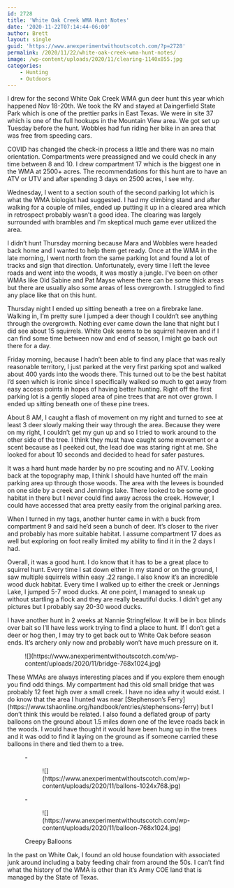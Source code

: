 ```yaml
---
id: 2728
title: 'White Oak Creek WMA Hunt Notes'
date: '2020-11-22T07:14:44-06:00'
author: Brett
layout: single
guid: 'https://www.anexperimentwithoutscotch.com/?p=2728'
permalink: /2020/11/22/white-oak-creek-wma-hunt-notes/
image: /wp-content/uploads/2020/11/clearing-1140x855.jpg
categories:
    - Hunting
    - Outdoors
---
```


I drew for the second White Oak Creek WMA gun deer hunt this year which happened Nov 18-20th. We took the RV and stayed at Daingerfield State Park which is one of the prettier parks in East Texas. We were in site 37 which is one of the full hookups in the Mountain View area. We got set up Tuesday before the hunt. Wobbles had fun riding her bike in an area that was free from speeding cars.

COVID has changed the check-in process a little and there was no main orientation. Compartments were preassigned and we could check in any time between 8 and 10. I drew compartment 17 which is the biggest one in the WMA at 2500+ acres. The recommendations for this hunt are to have an ATV or UTV and after spending 3 days on 2500 acres, I see why.

Wednesday, I went to a section south of the second parking lot which is what the WMA biologist had suggested. I had my climbing stand and after walking for a couple of miles, ended up putting it up in a cleared area which in retrospect probably wasn’t a good idea. The clearing was largely surrounded with brambles and I’m skeptical much game ever utilized the area.

I didn’t hunt Thursday morning because Mara and Wobbles were headed back home and I wanted to help them get ready. Once at the WMA in the late morning, I went north from the same parking lot and found a lot of tracks and sign that direction. Unfortunately, every time I left the levee roads and went into the woods, it was mostly a jungle. I’ve been on other WMAs like Old Sabine and Pat Mayse where there can be some thick areas but there are usually also some areas of less overgrowth. I struggled to find any place like that on this hunt.

Thursday night I ended up sitting beneath a tree on a firebrake lane. Walking in, I’m pretty sure I jumped a deer though I couldn’t see anything through the overgrowth. Nothing ever came down the lane that night but I did see about 15 squirrels. White Oak seems to be squirrel heaven and if I can find some time between now and end of season, I might go back out there for a day.

Friday morning, because I hadn’t been able to find any place that was really reasonable territory, I just parked at the very first parking spot and walked about 400 yards into the woods there. This turned out to be the best habitat I’d seen which is ironic since I specifically walked so much to get away from easy access points in hopes of having better hunting. Right off the first parking lot is a gently sloped area of pine trees that are not over grown. I ended up sitting beneath one of these pine trees.

About 8 AM, I caught a flash of movement on my right and turned to see at least 3 deer slowly making their way through the area. Because they were on my right, I couldn’t get my gun up and so I tried to work around to the other side of the tree. I think they must have caught some movement or a scent because as I peeked out, the lead doe was staring right at me. She looked for about 10 seconds and decided to head for safer pastures.

It was a hard hunt made harder by no pre scouting and no ATV. Looking back at the topography map, I think I should have hunted off the main parking area up through those woods. The area with the levees is bounded on one side by a creek and Jennings lake. There looked to be some good habitat in there but I never could find away across the creek. However, I could have accessed that area pretty easily from the original parking area.

When I turned in my tags, another hunter came in with a buck from compartment 9 and said he’d seen a bunch of deer. It’s closer to the river and probably has more suitable habitat. I assume compartment 17 does as well but exploring on foot really limited my ability to find it in the 2 days I had.

Overall, it was a good hunt. I do know that it has to be a great place to squirrel hunt. Every time I sat down either in my stand or on the ground, I saw multiple squirrels within easy .22 range. I also know it’s an incredible wood duck habitat. Every time I walked up to either the creek or Jennings Lake, I jumped 5-7 wood ducks. At one point, I managed to sneak up without startling a flock and they are really beautiful ducks. I didn’t get any pictures but I probably say 20-30 wood ducks.

I have another hunt in 2 weeks at Nannie Stringfellow. It will be in box blinds over bait so I’ll have less work trying to find a place to hunt. If I don’t get a deer or hog then, I may try to get back out to White Oak before season ends. It’s archery only now and probably won’t have much pressure on it.

<figure class="wp-block-image size-large">![](https://www.anexperimentwithoutscotch.com/wp-content/uploads/2020/11/bridge-768x1024.jpg)</figure>These WMAs are always interesting places and if you explore them enough you find odd things. My compartment had this old small bridge that was probably 12 feet high over a small creek. I have no idea why it would exist. I do know that the area I hunted was near [Stephenson’s Ferry](https://www.tshaonline.org/handbook/entries/stephensons-ferry) but I don’t think this would be related. I also found a deflated group of party balloons on the ground about 1.5 miles down one of the levee roads back in the woods. I would have thought it would have been hung up in the trees and it was odd to find it laying on the ground as if someone carried these balloons in there and tied them to a tree.

<figure class="wp-block-gallery columns-2 is-cropped wp-block-gallery-7 is-layout-flex">- <figure>![](https://www.anexperimentwithoutscotch.com/wp-content/uploads/2020/11/ballons-1024x768.jpg)</figure>
- <figure>![](https://www.anexperimentwithoutscotch.com/wp-content/uploads/2020/11/balloon-768x1024.jpg)</figure>

<figcaption class="blocks-gallery-caption">Creepy Balloons</figcaption></figure>In the past on White Oak, I found an old house foundation with associated junk around including a baby feeding chair from around the 50s. I can’t find what the history of the WMA is other than it’s Army COE land that is managed by the State of Texas.